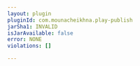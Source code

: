 ```yaml
---
layout: plugin
pluginId: com.mounacheikhna.play-publish
jarSha1: INVALID
isJarAvailable: false
error: NONE
violations: []

---
```

